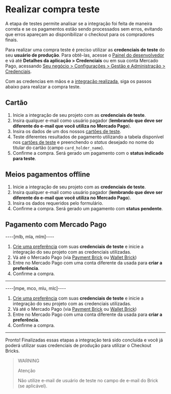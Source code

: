 # Realizar compra teste

A etapa de testes permite analisar se a integração foi feita de maneira correta e se os pagamentos estão sendo processados sem erros, evitando que erros apareçam ao disponibilizar o checkout para os compradores finais.

Para realizar uma compra teste é preciso utilizar as **credenciais de teste** do seu **usuário de produção**. Para obtê-las, acesse o [Painel do desenvolvedor](/developers/panel/app) e vá até **Detalhes da aplicação > Credenciais** ou em sua conta Mercado Pago, acessando [Seu negócio > Configurações > Gestão e Administração > Credenciais](https://www.mercadopago[FAKER][URL][DOMAIN]/settings/account/credentials).

Com as credencias em mãos e a [integração realizada](/developers/pt/docs/checkout-bricks/common-initialization), siga os passos abaixo para realizar a compra teste.

## Cartão

1. Inicie a integração de seu projeto com as **credenciais de teste**.
2. Insira qualquer e-mail como usuário pagador (**lembrando que deve ser diferente do e-mail que você utiliza no Mercado Pago**).
3. Insira os dados de um dos nossos [cartões de teste](/developers/pt/guides/additional-content/your-integrations/test-cards).
4. Teste diferentes resultados de pagamento utilizando a tabela disponível nos [cartões de teste](/developers/pt/guides/additional-content/your-integrations/test-cards) e preenchendo o _status_ desejado no nome do titular do cartão (campo `card_holder_name`).
5. Confirme a compra. Será gerado um pagamento com o **status indicado para teste**.

## Meios pagamentos offline

1. Inicie a integração de seu projeto com as **credenciais de teste**.
2. Insira qualquer e-mail como usuário pagador (**lembrando que deve ser diferente do e-mail que você utiliza no Mercado Pago**).
3. Insira os dados requeridos pelo formulário.
4. Confirme a compra. Será gerado um pagamento com **status pendente**.

## Pagamento com Mercado Pago

----[mlb, mla, mlm]---- 

1. [Crie uma preferência](/developers/pt/reference/preferences/_checkout_preferences/post) com suas **credenciais de teste** e inicie a integração do seu projeto com as credenciais utilizadas.
2. Vá até o Mercado Pago (via [Payment Brick](/developers/pt/docs/checkout-bricks/payment-brick/payment-submission/wallet-credits) ou [Wallet Brick](/developers/pt/docs/checkout-bricks/wallet-brick/default-rendering))
3. Entre no Mercado Pago com uma conta diferente da usada para **criar a preferência**.
4. Confirme a compra.

------------
----[mpe, mco, mlu, mlc]---- 
1. [Crie uma preferência](/developers/pt/reference/preferences/_checkout_preferences/post) com suas **credenciais de teste** e inicie a integração do seu projeto com as credenciais utilizadas.
2. Vá até o Mercado Pago (via [Payment Brick](/developers/pt/docs/checkout-bricks/payment-brick/payment-submission/wallet) ou [Wallet Brick](/developers/pt/docs/checkout-bricks/wallet-brick/default-rendering))
3. Entre no Mercado Pago com uma conta diferente da usada para **criar a preferência**.
4. Confirme a compra.

------------

Pronto! Finalizadas essas etapas a integração terá sido concluída e você já poderá utilizar suas credenciais de produção para utilizar o Checkout Bricks.

> WARNING
>
> Atenção
>
> Não utilize e-mail de usuário de teste no campo de e-mail do Brick (se aplicável).